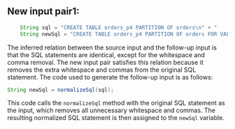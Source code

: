 ## New input pair1:
```java
    String sql = "CREATE TABLE orders_p4 PARTITION OF orders\n" + "    FOR VALUES WITH (MODULUS 4, REMAINDER 3);";
    String newSql = "CREATE TABLE orders_p4 PARTITION OF orders FOR VALUES WITH (MODULUS 4, REMAINDER 3);";
```
The inferred relation between the source input and the follow-up input is that the SQL statements are identical, except for the whitespace and comma removal. The new input pair satisfies this relation because it removes the extra whitespace and commas from the original SQL statement. The code used to generate the follow-up input is as follows:
```java
String newSql = normalizeSql(sql);
```
This code calls the `normalizeSql` method with the original SQL statement as the input, which removes all unnecessary whitespace and commas. The resulting normalized SQL statement is then assigned to the `newSql` variable.

